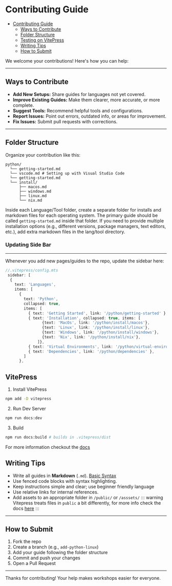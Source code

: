 # Contributing Guide

<!--toc:start-->
- [Contributing Guide](#contributing-guide)
  - [Ways to Contribute](#ways-to-contribute)
  - [Folder Structure](#folder-structure)
  - [Testing on VitePress](#testing-on-vitepress)
  - [Writing Tips](#writing-tips)
  - [How to Submit](#how-to-submit)
<!--toc:end-->

We welcome your contributions! Here's how you can help:

---

## Ways to Contribute

* **Add New Setups:** Share guides for languages not yet covered.
* **Improve Existing Guides:** Make them clearer, more accurate, or more complete.
* **Suggest Tools:** Recommend helpful tools and configurations.
* **Report Issues:** Point out errors, outdated info, or areas for improvement.
* **Fix Issues:** Submit pull requests with corrections.

---

## Folder Structure

Organize your contribution like this:

```text
python/
  └── getting-started.md
  └── vscode.md # Setting up with Visual Studio Code
  └── getting-started.md
  └── install/
      ├── macos.md
      ├── windows.md
      ├── linux.md
      └── nix.md
```

Inside each Language/Tool folder, create a separate folder for installs and markdown files for each operating system. The primary guide should be called `getting-started.md` inside that folder. If you need to provide multiple installation options (e.g., different versions, package managers, text editors, etc.), add extra markdown files in the lang/tool directory.

### Updating Side Bar
---
Whenever you add new pages/guides to the repo, update the sidebar here:
```typescript
//.vitepress/config.mts
 sidebar: [
  {
    text: 'Languages',
    items: [
      {
        text: 'Python',
        collapsed: true,
        items: [
          { text: 'Getting Started', link: '/python/getting-started' },
          { text: 'Installation', collapsed: true, items: [
                {text: 'MacOs', link: '/python/install/macos'},
                {text: 'Linux', link: '/python/install/linux'},
                {text: 'Windows', link: '/python/install/windows'},
                {text: 'Nix', link: '/python/install/nix'},
              ]},
          { text: 'Virtual Environments', link: '/python/virtual-environments' },
          { text: 'Dependencies', link: '/python/dependencies' },
        ]
      },

``````

## VitePress
1. Install VitePress
```bash
npm add -D vitepress
```
2. Run Dev Server
```bash
npm run docs:dev
```
3. Build
```bash
npm run docs:build # builds in .vitepress/dist
```
For more information checkout the [docs](https://vitepress.dev/guide)

## Writing Tips

- Write all guides in **Markdown** (`.md`). [Basic Syntax](https://www.markdownguide.org/basic-syntax/)
- Use fenced code blocks with syntax highlighting.
- Keep instructions simple and clear; use beginner friendly language
- Use relative links for internal references.
- Add assets to an appropriate folder in `/public/` or `/asssets/`
::: warning
Vitepress treats files in `public` a bit differently, for more info check the docs [here](https://vitepress.dev/guide/asset-handling)
:::
---

## How to Submit

1. Fork the repo
2. Create a branch (e.g., `add-python-linux`)
3. Add your guide following the folder structure
4. Commit and push your changes
5. Open a Pull Request

---

Thanks for contributing! Your help makes workshops easier for everyone.
